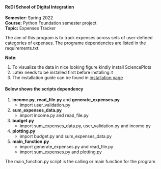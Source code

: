 #### **ReDI School of Digital Integration**
**Semester:** Spring 2022 <br>
**Course:** Python Foundation semester project <br>
**Topic:** Expenses Tracker

The aim of this program is to track expenses across sets of user-defined categories of expenses.
The programe dependencies are listed in the requirements.txt.

**Note:** <br>

1. To visualize the data in nice looking figure kindly install SciencePlots <br>
1. Latex needs to be installed first before installing it <br>
1. The installation guide can be found in [installation page](https://pypi.org/project/SciencePlots/)

#### Below shows the scripts dependency
1.  **income.py**, **read_file.py** and **generate_expenses.py**
    - import user_validation.py
1.  **sum_expenses_data.py**
    - import income.py and read_file.py
1.  **budget.py** 
    - import sum_expenses_data.py, user_validation.py and income.py
1.  **plotting.py**
    - import budget.py and sum_expenses_data.py
1.  **main_function.py**
    - import generate_expenses.py and read_file.py
    - import sum_expenses.py and plotting.py

The main_function.py script is the calling or main function for the program.